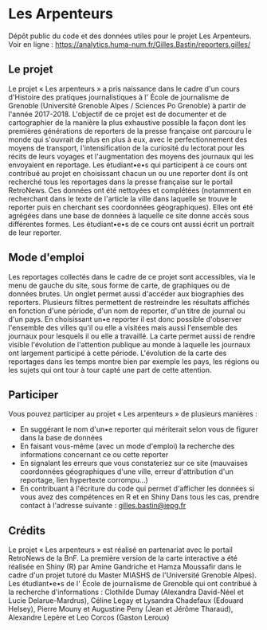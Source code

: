 # Les Arpenteurs

Dépôt public du code et des données utiles pour le projet Les Arpenteurs.
Voir en ligne : https://analytics.huma-num.fr/Gilles.Bastin/reporters.gilles/

## Le projet

Le projet « Les arpenteurs » a pris naissance dans le cadre d'un cours d'Histoire des pratiques journalistiques
à l' École de journalisme de Grenoble (Université Grenoble Alpes / Sciences Po Grenoble) à partir de l'année 2017-2018.
L'objectif de ce projet est de documenter et de cartographier de la manière la plus exhaustive possible la façon dont les
premières générations de reporters de la presse française ont parcouru le monde qui s'ouvrait de plus en plus à eux,
avec le perfectionnement des moyens de transport, l'intensification de la curiosité du lectorat pour les récits de leurs voyages
et l'augmentation des moyens des journaux qui les envoyaient en reportage.
Les étudiant•e•s qui participent à ce cours ont contribué au projet en choisissant chacun un ou une reporter dont ils ont recherché
tous les reportages dans la presse française sur le portail RetroNews. Ces données ont été nettoyées et complétées
(notamment en recherchant dans le texte de l'article la ville dans laquelle se trouve le reporter puis en cherchant
ses coordonnées géographiques). Elles ont été agrégées dans une base de données à laquelle ce site donne accès sous différentes formes.
Les étudiant•e•s de ce cours ont aussi écrit un portrait de leur reporter.

## Mode d'emploi

Les reportages collectés dans le cadre de ce projet sont accessibles, via le menu de gauche du site, sous forme de carte, de graphiques ou de données brutes. Un onglet permet aussi d'accéder aux biographies des reporters. Plusieurs filtres permettent de restreindre les résultats affichés en fonction d'une période, d'un nom de reporter, d'un titre de journal ou d'un pays.
En choisissant un•e reporter il est donc possible d'observer l'ensemble des villes qu'il ou elle a visitées mais aussi l'ensemble des journaux pour lesquels il ou elle a travaillé. La carte permet aussi de rendre visible l'évolution de l'attention publique au monde à laquelle les journaux ont largement participé à cette période. L'évolution de la carte des reportages dans les temps montre bien par exemple les pays, les régions ou les sujets qui ont tour à tour capté une part de cette attention.

## Participer

Vous pouvez participer au projet « Les arpenteurs » de plusieurs manières :
- En suggérant le nom d'un•e reporter qui mériterait selon vous de figurer dans la base de données
- En faisant vous-même (avec un mode d'emploi) la recherche des informations concernant ce ou cette reporter
- En signalant les erreurs que vous constateriez sur ce site (mauvaises coordonnées géographiques d'une ville, erreur d'attribution d'un reportage, lien hypertexte corrompu…)
- En contribuant à l'écriture du code qui permet d'afficher les données si vous avez des compétences en R et en Shiny
Dans tous les cas, prendre contact à l'adresse suivante : gilles.bastin@iepg.fr

## Crédits

Le projet « Les arpenteurs » est réalisé en partenariat avec le portail RetroNews de la BnF.
La première version de la carte interactive a été réalisée en Shiny (R) par Amine Gandriche et Hamza Moussafir dans le cadre d'un projet tutoré du Master MIASHS de l'Université Grenoble Alpes).
Les étudiant•e•s de l' École de journalisme de Grenoble qui ont contribué à la recherche d'informations : Clothilde Dumay (Alexandra David-Néel et Lucie Delarue-Mardrus), Céline Legay et Lysandra Chadefaux (Edouard Helsey), Pierre Mouny et Augustine Peny (Jean et Jérôme Tharaud), Alexandre Lepère et Leo Corcos (Gaston Leroux) 
